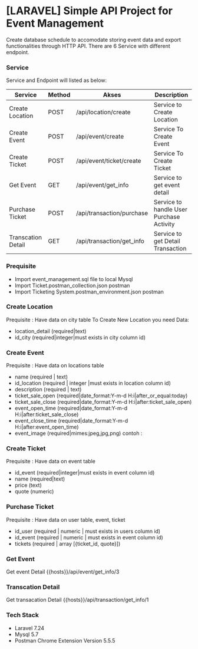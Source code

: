 # [LARAVEL] Simple API Project for Event Management
 Create database schedule to accomodate storing event data and export functionalities through HTTP API. There are 6 Service with different endpoint.

### Service

Service and Endpoint will listed as below:

| Service | Method |Akses | Description
| ------ | ------ | ------ | -----
| Create Location | POST | /api/location/create | Service to Create Location
| Create Event | POST | /api/event/create | Service To Create Event 
| Create Ticket	 | POST | /api/event/ticket/create | Service To Create Ticket
| Get Event | GET | /api/event/get_info | Service to get event detail
| Purchase Ticket | POST | /api/transaction/purchase | Service to handle User Purchase Activity
| Transcation Detail | GET | /api/transaction/get_info	 | Service to get Detail Transaction

### Prequisite
- Import event_management.sql file to local Mysql
- Import Ticket.postman_collection.json postman
- Import Ticketing System.postman_environment.json postman

### Create Location
Prequisite : Have data on city table
To Create New Location you need Data:
- location_detail (required|text)
- id_city (required|integer|must exists in city column id)

### Create Event
Prequisite : Have data on locations table
- name (required | text)
- id_location (required | integer |must exists in location column id)
- description (required | text)
- ticket_sale_open (required|date_format:Y-m-d H:i|after_or_equal:today)
- ticket_sale_close (required|date_format:Y-m-d H:i|after:ticket_sale_open)
- event_open_time (required|date_format:Y-m-d H:i|after:ticket_sale_close)
- event_close_time (required|date_format:Y-m-d H:i|after:event_open_time)
- event_image (required|mimes:jpeg,jpg,png)
contoh :

### Create Ticket
Prequisite : Have data on event table
- id_event (required|integer|must exists in event column id)
- name (required|text)
- price (text)
- quote (numeric)

### Purchase Ticket
Prequisite : Have data on user table, event, ticket
- id_user (required | numeric | must exists in users column id)
- id_event (required | numeric | must exists in event column id)
- tickets (required | array [{ticket_id, quote}])

### Get Event
Get event Detail {{hosts}}/api/event/get_info/3

### Transcation Detail
Get transacation Detail {{hosts}}/api/transaction/get_info/1

### Tech Stack 
-  Laravel 7.24
-  Mysql 5.7
-  Postman Chrome Extension Version 5.5.5
